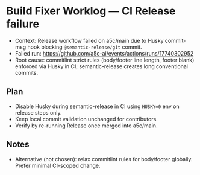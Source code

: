 # Build Fixer Worklog — CI Release failure

- Context: Release workflow failed on a5c/main due to Husky commit-msg hook blocking `@semantic-release/git` commit.
- Failed run: https://github.com/a5c-ai/events/actions/runs/17740302952
- Root cause: commitlint strict rules (body/footer line length, footer blank) enforced via Husky in CI; semantic-release creates long conventional commits.

## Plan
- Disable Husky during semantic-release in CI using `HUSKY=0` env on release steps only.
- Keep local commit validation unchanged for contributors.
- Verify by re-running Release once merged into a5c/main.

## Notes
- Alternative (not chosen): relax commitlint rules for body/footer globally. Prefer minimal CI-scoped change.

